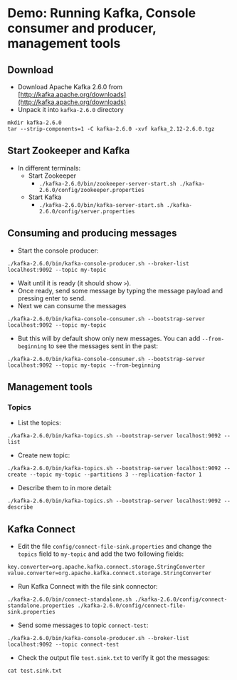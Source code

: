 # Demo: Running Kafka, Console consumer and producer, management tools

## Download

* Download Apache Kafka 2.6.0 from [http://kafka.apache.org/downloads](http://kafka.apache.org/downloads)
* Unpack it into `kafka-2.6.0` directory
```
mkdir kafka-2.6.0
tar --strip-components=1 -C kafka-2.6.0 -xvf kafka_2.12-2.6.0.tgz
```

## Start Zookeeper and Kafka

* In different terminals:
    * Start Zookeeper
        * `./kafka-2.6.0/bin/zookeeper-server-start.sh ./kafka-2.6.0/config/zookeeper.properties`
    * Start Kafka
        * `./kafka-2.6.0/bin/kafka-server-start.sh ./kafka-2.6.0/config/server.properties`

## Consuming and producing messages

* Start the console producer:

```
./kafka-2.6.0/bin/kafka-console-producer.sh --broker-list localhost:9092 --topic my-topic
```

* Wait until it is ready (it should show `>`).
* Once ready, send some message by typing the message payload and pressing enter to send.
* Next we can consume the messages

```
./kafka-2.6.0/bin/kafka-console-consumer.sh --bootstrap-server localhost:9092 --topic my-topic
```

* But this will by default show only new messages. You can add `--from-beginning` to see the messages sent in the past:

```
./kafka-2.6.0/bin/kafka-console-consumer.sh --bootstrap-server localhost:9092 --topic my-topic --from-beginning
```

## Management tools

### Topics

* List the topics:
```
./kafka-2.6.0/bin/kafka-topics.sh --bootstrap-server localhost:9092 --list
```

* Create new topic:
```
./kafka-2.6.0/bin/kafka-topics.sh --bootstrap-server localhost:9092 --create --topic my-topic --partitions 3 --replication-factor 1
```

* Describe them to in more detail:
```
./kafka-2.6.0/bin/kafka-topics.sh --bootstrap-server localhost:9092 --describe
```

## Kafka Connect

* Edit the file `config/connect-file-sink.properties` and change the `topics` field to `my-topic` and add the two following fields:

```
key.converter=org.apache.kafka.connect.storage.StringConverter
value.converter=org.apache.kafka.connect.storage.StringConverter
```

* Run Kafka Connect with the file sink connector:

```
./kafka-2.6.0/bin/connect-standalone.sh ./kafka-2.6.0/config/connect-standalone.properties ./kafka-2.6.0/config/connect-file-sink.properties
```

* Send some messages to topic `connect-test`:

```
./kafka-2.6.0/bin/kafka-console-producer.sh --broker-list localhost:9092 --topic connect-test
```

* Check the output file `test.sink.txt` to verify it got the messages:

```
cat test.sink.txt
```
